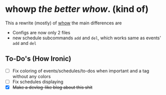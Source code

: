 # whowp *the better whow*. (kind of)

This a rewrite (mostly) of
[whow](https://github.com/daringcuteseal/whow)
the main differences are

* Configs are now only 2 files
* new schedule subcommands `add` and `del`,
	which works same as events' `add` and `del`

## To-Do's (How Ironic)
- [ ] Fix coloring of events/schedules/to-dos when important and a tag
	without any colors  
- [ ] Fix schedules displaying  
- [X] ~~Make a devlog-like blog about this shit~~
